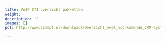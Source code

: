 ```yaml
---
title: VoIP CTI overzicht pakketten
weight: 
description: ''
images: []
pdf: http://www.simmpl.nl/downloads/Overzicht_veel_voorkomende_CRM-systemen.pdf

---
```

